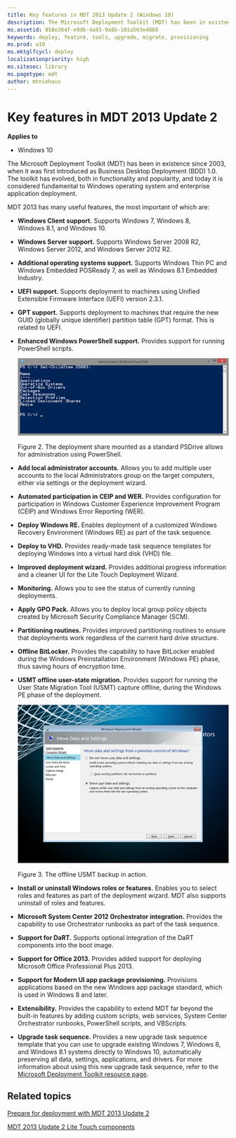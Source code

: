 ```yaml
---
title: Key features in MDT 2013 Update 2 (Windows 10)
description: The Microsoft Deployment Toolkit (MDT) has been in existence since 2003, when it was first introduced as Business Desktop Deployment (BDD) 1.0.
ms.assetid: 858e384f-e9db-4a93-9a8b-101a503e4868
keywords: deploy, feature, tools, upgrade, migrate, provisioning
ms.prod: w10
ms.mktglfcycl: deploy
localizationpriority: high
ms.sitesec: library
ms.pagetype: mdt
author: mtniehaus
---
```


# Key features in MDT 2013 Update 2

**Applies to**
-   Windows 10

The Microsoft Deployment Toolkit (MDT) has been in existence since 2003, when it was first introduced as Business Desktop Deployment (BDD) 1.0. The toolkit has evolved, both in functionality and popularity, and today it is considered fundamental to Windows operating system and enterprise application deployment.

MDT 2013 has many useful features, the most important of which are:
-   **Windows Client support.** Supports Windows 7, Windows 8, Windows 8.1, and Windows 10.
-   **Windows Server support.** Supports Windows Server 2008 R2, Windows Server 2012, and Windows Server 2012 R2.
-   **Additional operating systems support.** Supports Windows Thin PC and Windows Embedded POSReady 7, as well as Windows 8.1 Embedded Industry.
-   **UEFI support.** Supports deployment to machines using Unified Extensible Firmware Interface (UEFI) version 2.3.1.
-   **GPT support.** Supports deployment to machines that require the new GUID (globally unique identifier) partition table (GPT) format. This is related to UEFI.
-   **Enhanced Windows PowerShell support.** Provides support for running PowerShell scripts.

    ![figure 2](images/mdt-05-fig02.png)

    Figure 2. The deployment share mounted as a standard PSDrive allows for administration using PowerShell.

-   **Add local administrator accounts.** Allows you to add multiple user accounts to the local Administrators group on the target computers, either via settings or the deployment wizard.
-   **Automated participation in CEIP and WER.** Provides configuration for participation in Windows Customer Experience Improvement Program (CEIP) and Windows Error Reporting (WER).
-   **Deploy Windows RE.** Enables deployment of a customized Windows Recovery Environment (Windows RE) as part of the task sequence.
-   **Deploy to VHD.** Provides ready-made task sequence templates for deploying Windows into a virtual hard disk (VHD) file.
-   **Improved deployment wizard.** Provides additional progress information and a cleaner UI for the Lite Touch Deployment Wizard.
-   **Monitoring.** Allows you to see the status of currently running deployments.
-   **Apply GPO Pack.** Allows you to deploy local group policy objects created by Microsoft Security Compliance Manager (SCM).
-   **Partitioning routines.** Provides improved partitioning routines to ensure that deployments work regardless of the current hard drive structure.
-   **Offline BitLocker.** Provides the capability to have BitLocker enabled during the Windows Preinstallation Environment (Windows PE) phase, thus saving hours of encryption time.
-   **USMT offline user-state migration.** Provides support for running the User State Migration Tool (USMT) capture offline, during the Windows PE phase of the deployment.

    ![figure 3](images/mdt-05-fig03.png)

    Figure 3. The offline USMT backup in action.

-   **Install or uninstall Windows roles or features.** Enables you to select roles and features as part of the deployment wizard. MDT also supports uninstall of roles and features.
-   **Microsoft System Center 2012 Orchestrator integration.** Provides the capability to use Orchestrator runbooks as part of the task sequence.
-   **Support for DaRT.** Supports optional integration of the DaRT components into the boot image.
-   **Support for Office 2013.** Provides added support for deploying Microsoft Office Professional Plus 2013.
-   **Support for Modern UI app package provisioning.** Provisions applications based on the new Windows app package standard, which is used in Windows 8 and later.
-   **Extensibility.** Provides the capability to extend MDT far beyond the built-in features by adding custom scripts, web services, System Center Orchestrator runbooks, PowerShell scripts, and VBScripts.
-   **Upgrade task sequence.** Provides a new upgrade task sequence template that you can use to upgrade existing Windows 7, Windows 8, and Windows 8.1 systems directly to Windows 10, automatically preserving all data, settings, applications, and drivers. For more information about using this new upgrade task sequence, refer to the [Microsoft Deployment Toolkit resource page](https://go.microsoft.com/fwlink/p/?LinkId=618117).

## Related topics

[Prepare for deployment with MDT 2013 Update 2](prepare-for-windows-deployment-with-mdt-2013.md)

[MDT 2013 Update 2 Lite Touch components](mdt-2013-lite-touch-components.md)
 
 
